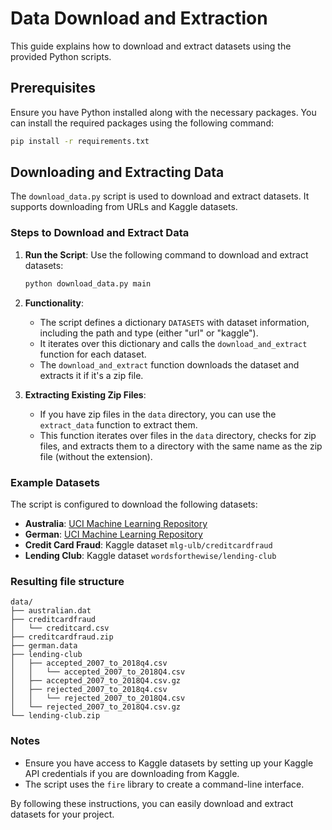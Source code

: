 # Data Download and Extraction

This guide explains how to download and extract datasets using the provided Python scripts.

## Prerequisites

Ensure you have Python installed along with the necessary packages. You can install the required packages using the following command:

```bash
pip install -r requirements.txt
```

## Downloading and Extracting Data

The `download_data.py` script is used to download and extract datasets. It supports downloading from URLs and Kaggle datasets.

### Steps to Download and Extract Data

1. **Run the Script**: Use the following command to download and extract datasets:

    ```bash
    python download_data.py main
    ```

2. **Functionality**:
   - The script defines a dictionary `DATASETS` with dataset information, including the path and type (either "url" or "kaggle").
   - It iterates over this dictionary and calls the `download_and_extract` function for each dataset.
   - The `download_and_extract` function downloads the dataset and extracts it if it's a zip file.

3. **Extracting Existing Zip Files**:
   - If you have zip files in the `data` directory, you can use the `extract_data` function to extract them.
   - This function iterates over files in the `data` directory, checks for zip files, and extracts them to a directory with the same name as the zip file (without the extension).

### Example Datasets

The script is configured to download the following datasets:

- **Australia**: [UCI Machine Learning Repository](https://archive.ics.uci.edu/ml/machine-learning-databases/statlog/australian/australian.dat)
- **German**: [UCI Machine Learning Repository](https://archive.ics.uci.edu/ml/machine-learning-databases/statlog/german/german.data)
- **Credit Card Fraud**: Kaggle dataset `mlg-ulb/creditcardfraud`
- **Lending Club**: Kaggle dataset `wordsforthewise/lending-club`

### Resulting file structure

```
data/
├── australian.dat
├── creditcardfraud
│   └── creditcard.csv
├── creditcardfraud.zip
├── german.data
├── lending-club
│   ├── accepted_2007_to_2018q4.csv
│   │   └── accepted_2007_to_2018Q4.csv
│   ├── accepted_2007_to_2018Q4.csv.gz
│   ├── rejected_2007_to_2018q4.csv
│   │   └── rejected_2007_to_2018Q4.csv
│   └── rejected_2007_to_2018Q4.csv.gz
└── lending-club.zip
```

### Notes

- Ensure you have access to Kaggle datasets by setting up your Kaggle API credentials if you are downloading from Kaggle.
- The script uses the `fire` library to create a command-line interface.

By following these instructions, you can easily download and extract datasets for your project.
